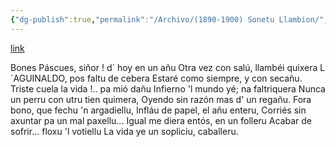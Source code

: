 ```yaml
---
{"dg-publish":true,"permalink":"/Archivo/(1890-1900) Sonetu Llambion/","tags":["#Siglo_19","central","Teodoro_Cuesta","escrito","Mieres","poema"]}
---
```


[link](https://asturies.com/cavedaynava/sonetullambion.txt)

Bones Páscues, siñor ! d´ hoy en un añu 
Otra vez con salú, llambéi quixera 
L´AGUINALDO, pos faltu de cebera 
Estaré como siempre, y con secañu. 
Triste cuela la vida !.. pa mió dañu 
Infierno 'l mundo yé; na faltriquera 
Nunca un perru con utru tien quimera, 
Oyendo sin razón mas d' un regañu.
Fora bono, que fechu 'n argadiellu, 
Infláu de papel, el añu enteru, 
Corriés sin axuntar pa un mal paxellu...
Igual  me diera entós, en un folleru 
Acabar de sofrir... floxu 'l votiellu 
La vida ye un sopliciu, caballeru.